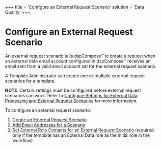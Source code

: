 +++
title = 'Configure an External Request Scenario'
solution = 'Data Quality'
+++

# Configure an External Request Scenario

An external request scenario tells dspCompose™ to create a request when
an external data email account configured in dspCompose™ receives an
email sent from a valid email account set for the external request
scenario.

A Template Administrator can create one or multiple external request
scenarios for a template.

**NOTE**: Certain settings must be configured before external request
scenarios can work. Refer to [Configure Settings for External Data
Processing and External Request
Scenarios](../Config/Configure_Settings_for_External_Data_Processing.htm)
for more information.

To configure an external request scenario:

1.  [Create an External Request
    Scenario](Create_an_External_Request_Scenario.htm)
2.  [Add Email Addresses for a
    Scenario](Add_Email_Addresses_for_a_Scenario.htm)
3.  [Set External Role Contacts for an External Request
    Scenario](Set_External_Role_Contacts.htm) (required only if the
    template has an External Data role as the initial role in the
    workflow)
